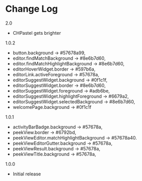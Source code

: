 # Change Log
2.0
- CHPastel gets brighter

1.0.2
- button.background -> #57678a99,
- editor.findMatchBackground -> #8e6b7d60,
- editor.findMatchHighlightBackground -> #8e6b7d60,
- editorHoverWidget.border -> #597b6a,
- editorLink.activeForeground -> #57678a,
- editorSuggestWidget.background -> #0f1c1f,
- editorSuggestWidget.border -> #8e6b7d60,
- editorSuggestWidget.foreground -> #adb6be,
- editorSuggestWidget.highlightForeground -> #6679a2,
- editorSuggestWidget.selectedBackground -> #8e6b7d60,
- welcomePage.background -> #0f1c1f


1.0.1
- activityBarBadge.background -> #57678a,
- peekView.border -> #6792bd,
- peekViewEditor.matchHighlightBackground -> #57678a40.
- peekViewEditorGutter.background -> #57678a,
- peekViewResult.background -> #57678a,
- peekViewTitle.background -> #57678a,


1.0.0
- Initial release
